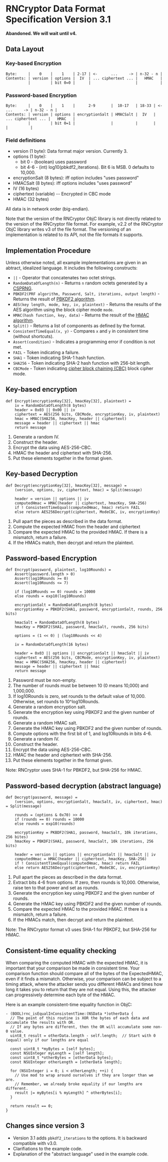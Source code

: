 # RNCryptor Data Format Specification Version 3.1

**Abandoned. We will wait until v4.**

## Data Layout

### Key-based Encryption
    Byte:     |    0    |    1    | 2-17 | <-      ...     -> | n-32 - n |
    Contents: | version | options |  IV  | ... ciphertext ... |   HMAC   |
              |         | bit 0=0 |      |                    |          |

### Password-based Encryption
    Byte:     |    0    |    1    |      2-9       |  10-17   | 18-33 | <-      ...     -> | n-32 - n |
    Contents: | version | options | encryptionSalt | HMACSalt |  IV   | ... ciphertext ... |   HMAC   |
              |         | bit 0=1 |                |          |       |                    |          |

### Field definitions

* version (1 byte): Data format major version. Currently 3.
* options (1 byte): 
    * bit 0 - (boolean) uses password
    * bit 4-6 - (int) log10(pbkdf2_iterations). Bit 6 is MSB. 0 defaults to 10,000.
* encryptionSalt (8 bytes): iff option includes "uses password"
* HMACSalt (8 bytes): iff options includes "uses password"
* IV (16 bytes)
* ciphertext (variable) -- Encrypted in CBC mode
* HMAC (32 bytes)

All data is in network order (big-endian).

Note that the version of the RNCryptor ObjC library is not directly related to the version of the RNCryptor file format. For example, v2.2 of the RNCryptor ObjC library writes v3 of the file format. The versioning of an implementation is related to its API, not the file formats it supports.

## Implementation Procedure

Unless otherwise noted, all example implementations are given in an abtract, idealized language. It includes the following constructs:

* `||` - Operator that concatenates two octet strings.
* `RandomDataOfLength(n)` - Returns `n` random octets generated by a [CSPRNG](https://en.wikipedia.org/wiki/Cryptographically_secure_pseudorandom_number_generator).
* `PBKDF2(PRF algorithm, Password, Salt, iterations, output length)` - Returns the result of [PBKDF2 algorithm](https://tools.ietf.org/html/rfc2898).
* `AES(key length, mode, key, iv, plaintext)` - Returns the results of the AES algorithm using the block cipher mode `mode`.
* `HMAC(hash function, key, data)` - Returns the result of the [HMAC algorithm](https://tools.ietf.org/html/rfc2104).
* `Split()` - Returns a list of components as defined by the format.
* `ConsistentTimeEqual(x, y)` - Compares `x` and `y` in consistent time (without shortcuts).
* `Assert(condition)` - Indicates a programming error if condition is not met.
* `FAIL` - Token indicating a failure.
* `SHA1` - Token indicating SHA-1 hash function.
* `SHA256` - Token indicating SHA-2 hash function with 256-bit length.
* `CBCMode` - Token indicating [cipher block chaining (CBC)](https://en.wikipedia.org/wiki/Block_cipher_modes_of_operation#Cipher-block_chaining_.28CBC.29) block cipher mode.

## Key-based encryption

```
def Encrypt(encryptionKey[32], hmacKey[32], plaintext) =
    iv = RandomDataOfLength(8 bytes)        
    header = 0x03 || 0x00 || iv
    ciphertext = AES(256 bits, CBCMode, encryptionKey, iv, plaintext)
    hmac = HMAC(SHA256, hmacKey, header || ciphertext)
    message = header || ciphertext || hmac
    return message
```

1. Generate a random IV.
2. Construct the header.
3. Encrypt the data using AES-256-CBC.
4. HMAC the header and ciphertext with SHA-256.
5. Put these elements together in the format given. 

## Key-based Decryption

```
def Decrypt(encryptionKey[32], hmacKey[32], message) =
    (version, options, iv, ciphertext, hmac) = Split(message)

    header = version || options || iv
    computedHmac = HMAC(header || ciphertext, hmacKey, SHA-256)
    if ! ConsistentTimeEqual(computedHmac, hmac) return FAIL
    else return AES256Decrypt(ciphertext, ModeCBC, iv, encryptionKey)
```

1. Pull apart the pieces as described in the data format.
2. Compute the expected HMAC from the header and ciphertext
3. Compare the expected HMAC to the provided HMAC. If there is a mismatch, return a failure.
4. If the HMACs match, then decrypt and return the plaintext.

## Password-based Encryption

```
def Encrypt(password, plaintext, log10Rounds) =
    Assert(password.length > 0)
    Assert(log10Rounds >= 0)
    Assert(log10Rounds <= 7)

    if (log10Rounds == 0) rounds = 10000
    else rounds = exp10(log10Rounds)

    encryptionSalt = RandomDataOfLength(8 bytes)
    encryptionKey = PBKDF2(SHA1, password, encryptionSalt, rounds, 256 bits)

    hmacSalt = RandomDataOfLength(8 bytes)
    hmacKey = PBKDF2(SHA1, password, hmacSalt, rounds, 256 bits)

    options = (1 << 0) | (log10Rounds << 4)

    iv = RandomDataOfLength(16 bytes)

    header = 0x03 || options || encryptionSalt || hmacSalt || iv
    ciphertext = AES(256 bits, CBCMode, encryptionKey, iv, plaintext)
    hmac = HMAC(SHA256, hmacKey, header || ciphertext)
    message = header || ciphertext || hmac
    return message
```

1. Password must be non-empty.
2. The number of rounds must be between 10 (0 means 10,000) and 1,000,000.
3. If log10Rounds is zero, set rounds to the default value of 10,000. Otherwise, set rounds to 10^log10Rounds.
4. Generate a random encryption salt.
5. Generate the encryption key using PBKDF2 and the given number of rounds.
6. Generate a random HMAC salt.
7. Generate the HMAC key using PBKDF2 and the given number of rounds.
8. Compute options with the first bit of 1, and log10Rounds in bits 4-6.
9. Generate a random IV.
10. Construct the header.
11. Encrypt the data using AES-256-CBC.
12. HMAC the header and ciphertext with SHA-256.
13. Put these elements together in the format given.

Note: RNCryptor uses SHA-1 for PBKDF2, but SHA-256 for HMAC.

## Password-based decryption (abstract language)

```
def Decrypt(password, message) =
    (version, options, encryptionSalt, hmacSalt, iv, ciphertext, hmac) = Split(message)

    rounds = (options & 0x70) >> 4
    if (rounds == 0) rounds = 10000
    else rounds = exp10(rounds)

    encryptionKey = PKBDF2(SHA1, password, hmacSalt, 10k iterations, 256 bites)
    hmacKey = PBKDF2(SHA1, password, hmacSalt, 10k iterations, 256 bits)

    header = version || options || encryptionSalt || hmacSalt || iv
    computedHmac = HMAC(header || ciphertext, hmacKey, SHA-256)
    if ! ConsistentTimeEqual(computedHmac, hmac) return FAIL
    else return AES256Decrypt(ciphertext, ModeCBC, iv, encryptionKey)
```

1. Pull apart the pieces as described in the data format.
2. Extract bits 4-6 from options. If zero, then rounds is 10,000. Otherwise, raise ten to that power and set as rounds.
3. Generate the encryption key using PBKDF2 and the given number of rounds.
4. Generate the HMAC key using PBKDF2 and the given number of rounds.
5. Compare the expected HMAC to the provided HMAC. If there is a mismatch, return a failure.
6. If the HMACs match, then decrypt and return the plaintext.

Note: The RNCryptor format v3 uses SHA-1 for PBKDF2, but SHA-256 for HMAC.

## Consistent-time equality checking

When comparing the computed HMAC with the expected HMAC, it is important that your comparison be made in consistent time. Your comparison function should compare all of the bytes of the ExpectedHMAC, even if it finds a mismatch. Otherwise, your comparison can be subject to a timing attack, where the attacker sends you different HMACs and times how long it takes you to return that they are not equal. Using this, the attacker can progressively determine each byte of the HMAC.

Here is an example consistent-time equality function in ObjC:
``` objc
- (BOOL)rnc_isEqualInConsistentTime:(NSData *)otherData {
  // The point of this routine is XOR the bytes of each data and accumulate the results with OR.
  // If any bytes are different, then the OR will accumulate some non-0 value.
  uint8_t result = otherData.length - self.length;  // Start with 0 (equal) only if our lengths are equal

  const uint8_t *myBytes = [self bytes];
  const NSUInteger myLength = [self length];
  const uint8_t *otherBytes = [otherData bytes];
  const NSUInteger otherLength = [otherData length];

  for (NSUInteger i = 0; i < otherLength; ++i) {
    // Use mod to wrap around ourselves if they are longer than we are.
    // Remember, we already broke equality if our lengths are different.
    result |= myBytes[i % myLength] ^ otherBytes[i];
  }

  return result == 0;
}
```

## Changes since version 3

* Version 3.1 adds `pbkdf2_iterations` to the options. It is backward compatible with v3.0.
* Clarifiations to the example code.
* Explanation of the "abstract language" used in the example code.
